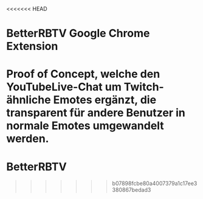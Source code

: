 <<<<<<< HEAD
# BetterRBTV Google Chrome Extension
Proof of Concept, welche den YouTubeLive-Chat um Twitch-ähnliche Emotes ergänzt, die transparent für andere Benutzer in normale Emotes umgewandelt werden.
=======
# BetterRBTV
>>>>>>> b07898fcbe80a4007379a1c17ee3380867bedad3
